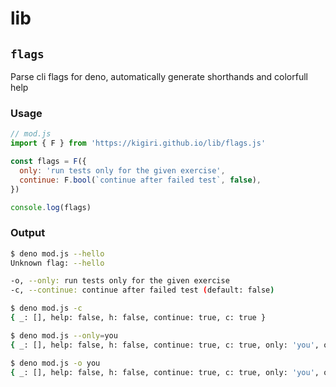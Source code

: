 # lib
## `flags`
Parse cli flags for deno, automatically generate shorthands and colorfull help

### Usage
```js
// mod.js
import { F } from 'https://kigiri.github.io/lib/flags.js'

const flags = F({
  only: 'run tests only for the given exercise',
  continue: F.bool(`continue after failed test`, false),
})

console.log(flags)
```

### Output
```bash
$ deno mod.js --hello
Unknown flag: --hello

-o, --only: run tests only for the given exercise
-c, --continue: continue after failed test (default: false)

$ deno mod.js -c
{ _: [], help: false, h: false, continue: true, c: true }

$ deno mod.js --only=you
{ _: [], help: false, h: false, continue: true, c: true, only: 'you', o: 'you' }

$ deno mod.js -o you
{ _: [], help: false, h: false, continue: true, c: true, only: 'you', o: 'you' }
```
